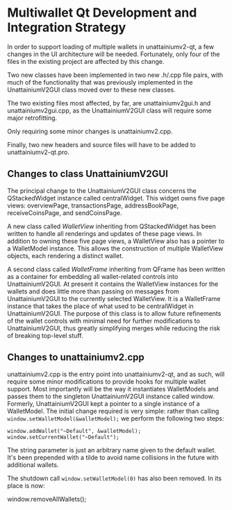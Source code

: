 Multiwallet Qt Development and Integration Strategy
===================================================

In order to support loading of multiple wallets in unattainiumv2-qt, a few changes in the UI architecture will be needed.
Fortunately, only four of the files in the existing project are affected by this change.

Two new classes have been implemented in two new .h/.cpp file pairs, with much of the functionality that was previously
implemented in the UnattainiumV2GUI class moved over to these new classes.

The two existing files most affected, by far, are unattainiumv2gui.h and unattainiumv2gui.cpp, as the UnattainiumV2GUI class will require
some major retrofitting.

Only requiring some minor changes is unattainiumv2.cpp.

Finally, two new headers and source files will have to be added to unattainiumv2-qt.pro.

Changes to class UnattainiumV2GUI
---------------------------
The principal change to the UnattainiumV2GUI class concerns the QStackedWidget instance called centralWidget.
This widget owns five page views: overviewPage, transactionsPage, addressBookPage, receiveCoinsPage, and sendCoinsPage.

A new class called *WalletView* inheriting from QStackedWidget has been written to handle all renderings and updates of
these page views. In addition to owning these five page views, a WalletView also has a pointer to a WalletModel instance.
This allows the construction of multiple WalletView objects, each rendering a distinct wallet.

A second class called *WalletFrame* inheriting from QFrame has been written as a container for embedding all wallet-related
controls into UnattainiumV2GUI. At present it contains the WalletView instances for the wallets and does little more than passing on messages
from UnattainiumV2GUI to the currently selected WalletView. It is a WalletFrame instance
that takes the place of what used to be centralWidget in UnattainiumV2GUI. The purpose of this class is to allow future
refinements of the wallet controls with minimal need for further modifications to UnattainiumV2GUI, thus greatly simplifying
merges while reducing the risk of breaking top-level stuff.

Changes to unattainiumv2.cpp
----------------------
unattainiumv2.cpp is the entry point into unattainiumv2-qt, and as such, will require some minor modifications to provide hooks for
multiple wallet support. Most importantly will be the way it instantiates WalletModels and passes them to the
singleton UnattainiumV2GUI instance called window. Formerly, UnattainiumV2GUI kept a pointer to a single instance of a WalletModel.
The initial change required is very simple: rather than calling `window.setWalletModel(&walletModel);` we perform the
following two steps:

	window.addWallet("~Default", &walletModel);
	window.setCurrentWallet("~Default");

The string parameter is just an arbitrary name given to the default wallet. It's been prepended with a tilde to avoid name collisions in the future with additional wallets.

The shutdown call `window.setWalletModel(0)` has also been removed. In its place is now:

window.removeAllWallets();
